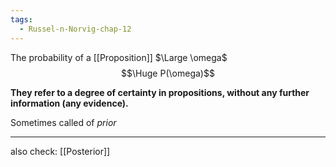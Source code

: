 ```yaml
---
tags:
  - Russel-n-Norvig-chap-12
---
```

The probability of a [[Proposition]] $\Large \omega$
$$\Huge P(\omega)$$

**They refer to a degree of certainty in propositions, without any further information (any evidence).**


Sometimes called of *prior*

---

also check: [[Posterior]]